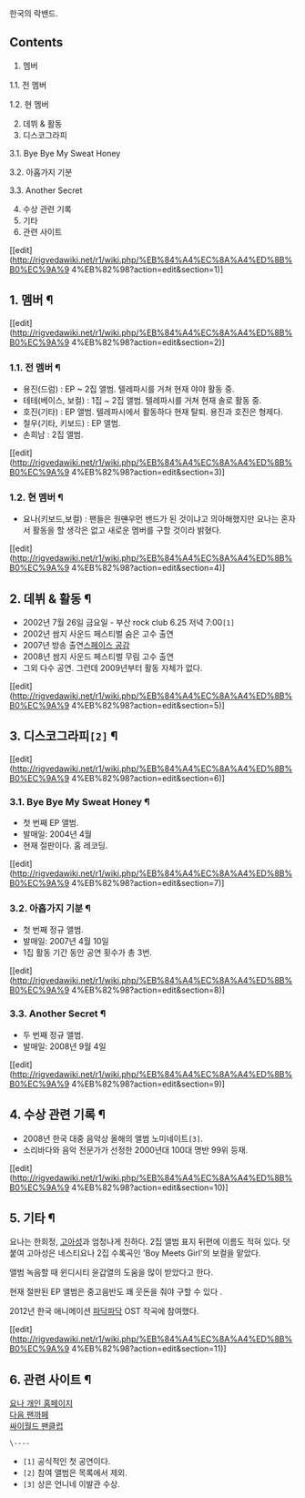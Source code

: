 한국의 락밴드.

## Contents

    

1. 멤버 
    

1.1. 전 멤버

1.2. 현 멤버

2. 데뷔 & 활동 
3. 디스코그라피 
    

3.1. Bye Bye My Sweat Honey

3.2. 아홉가지 기분

3.3. Another Secret

4. 수상 관련 기록 
5. 기타 
6. 관련 사이트 

[[edit](http://rigvedawiki.net/r1/wiki.php/%EB%84%A4%EC%8A%A4%ED%8B%B0%EC%9A%9
4%EB%82%98?action=edit&section=1)]

## 1. 멤버 ¶

  

[[edit](http://rigvedawiki.net/r1/wiki.php/%EB%84%A4%EC%8A%A4%ED%8B%B0%EC%9A%9
4%EB%82%98?action=edit&section=2)]

### 1.1. 전 멤버 ¶

  

  * 용진(드럼) : EP ~ 2집 앨범. 텔레파시를 거쳐 현재 야야 활동 중.
  * 테테(베이스, 보컬) : 1집 ~ 2집 앨범. 텔레파시를 거쳐 현재 솔로 활동 중.
  * 호진(기타) : EP 앨범. 텔레파시에서 활동하다 현재 탈퇴. 용진과 호진은 형제다.
  * 철우(기타, 키보드) : EP 앨범. 
  * 손희남 : 2집 앨범.   

[[edit](http://rigvedawiki.net/r1/wiki.php/%EB%84%A4%EC%8A%A4%ED%8B%B0%EC%9A%9
4%EB%82%98?action=edit&section=3)]

### 1.2. 현 멤버 ¶

  

  * 요나(키보드,보컬) : 팬들은 원<del>맨</del>우먼 밴드가 된 것이냐고 의아해했지만 요나는 혼자서 활동을 할 생각은 없고 새로운 멤버를 구할 것이라 밝혔다.  

[[edit](http://rigvedawiki.net/r1/wiki.php/%EB%84%A4%EC%8A%A4%ED%8B%B0%EC%9A%9
4%EB%82%98?action=edit&section=4)]

## 2. 데뷔 & 활동 ¶

  

  * 2002년 7월 26일 금요일 - 부산 rock club 6.25 저녁 7:00`[1]`
  * 2002년 쌈지 사운드 페스티벌 숨은 고수 출연
  * 2007년 방송 출연[스페이스 공감](http://www.ebsspace.com/broadcast/bc_search.php?sch=1&stx=%EB%84%A4%EC%8A%A4%ED%8B%B0%EC%9A%94%EB%82%98&sch_syy=2004&sch_smm=04&sch_sdd=01&sch_eyy=2012&sch_emm=07&sch_edd=28/ebs)
  * 2008년 쌈지 사운드 페스티벌 무림 고수 출연
  * 그외 다수 공연. 그런데 2009년부터 활동 자체가 없다.  

[[edit](http://rigvedawiki.net/r1/wiki.php/%EB%84%A4%EC%8A%A4%ED%8B%B0%EC%9A%9
4%EB%82%98?action=edit&section=5)]

## 3. 디스코그라피`[2]` ¶

  

[[edit](http://rigvedawiki.net/r1/wiki.php/%EB%84%A4%EC%8A%A4%ED%8B%B0%EC%9A%9
4%EB%82%98?action=edit&section=6)]

### 3.1. Bye Bye My Sweat Honey ¶

  

  * 첫 번째 EP 앨범.
  * 발매일: 2004년 4월
  * 현재 절판이다. 홈 레코딩.  

[[edit](http://rigvedawiki.net/r1/wiki.php/%EB%84%A4%EC%8A%A4%ED%8B%B0%EC%9A%9
4%EB%82%98?action=edit&section=7)]

### 3.2. 아홉가지 기분 ¶

  * 첫 번째 정규 앨범.
  * 발매일: 2007년 4월 10일
  * 1집 활동 기간 동안 공연 횟수가 총 3번.  

[[edit](http://rigvedawiki.net/r1/wiki.php/%EB%84%A4%EC%8A%A4%ED%8B%B0%EC%9A%9
4%EB%82%98?action=edit&section=8)]

### 3.3. Another Secret ¶

  

  * 두 번째 정규 앨범.
  * 발매일: 2008년 9월 4일  

[[edit](http://rigvedawiki.net/r1/wiki.php/%EB%84%A4%EC%8A%A4%ED%8B%B0%EC%9A%9
4%EB%82%98?action=edit&section=9)]

## 4. 수상 관련 기록 ¶

  

  * 2008년 한국 대중 음악상 올해의 앨범 노미네이트`[3]`.
  * 소리바다와 음악 전문가가 선정한 2000년대 100대 명반 99위 등재.  

[[edit](http://rigvedawiki.net/r1/wiki.php/%EB%84%A4%EC%8A%A4%ED%8B%B0%EC%9A%9
4%EB%82%98?action=edit&section=10)]

## 5. 기타 ¶

요나는 한희정, [고아성](%EA%B3%A0%EC%95%84%EC%84%B1.md)과 엄청나게 친하다. 2집 앨범 표지 뒤편에 이름도
적혀 있다. 덧붙여 고아성은 네스티요나 2집 수록곡인 'Boy Meets Girl'의 보컬을 맡았다.

  

앨범 녹음할 때 윈디시티 윤갑열의 도움을 많이 받았다고 한다.

  

현재 절판된 EP 앨범은 중고음반도 꽤 웃돈을 줘야 구할 수 있다 .

  

2012년 한국 애니메이션 [파닥파닥](%ED%8C%8C%EB%8B%A5%ED%8C%8C%EB%8B%A5#s-2.md) OST 작곡에
참여했다.

  

[[edit](http://rigvedawiki.net/r1/wiki.php/%EB%84%A4%EC%8A%A4%ED%8B%B0%EC%9A%9
4%EB%82%98?action=edit&section=11)]

## 6. 관련 사이트 ¶

  

[요나 개인 홈페이지](http://www.loveisyona.com/)  
[다음 팬까페](http://cafe.daum.net/nastyona/)  
[싸이월드 팬클럽](http://club.cyworld.com/clubV1/Home.cy/51886300/)

`\----`

  * `[1]` 공식적인 첫 공연이다.
  * `[2]` 참여 앨범은 목록에서 제외.
  * `[3]` 상은 언니네 이발관 수상.

